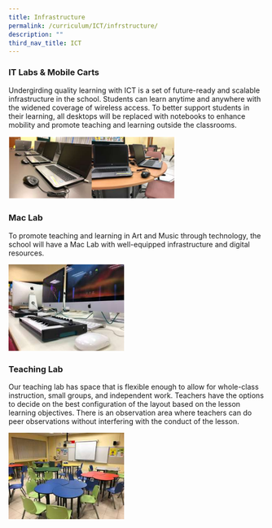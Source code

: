 ```yaml
---
title: Infrastructure
permalink: /curriculum/ICT/infrstructure/
description: ""
third_nav_title: ICT
---
```

### IT Labs & Mobile Carts
Undergirding quality learning with ICT is a set of future-ready and scalable infrastructure in the school. Students can learn anytime and anywhere with the widened coverage of wireless access. To better support students in their learning, all desktops will be replaced with notebooks to enhance mobility and promote teaching and learning outside the classrooms.

<img src="/images/ict1-1.png" 
     style="width:65%">


### Mac Lab

To promote teaching and learning in Art and Music through technology, the school will have a Mac Lab with well-equipped infrastructure and digital resources.

<img src="/images/ict2.jpg" 
     style="width:45%">

### Teaching Lab
Our teaching lab has space that is flexible enough to allow for whole-class instruction, small groups, and independent work. Teachers have the options to decide on the best configuration of the layout based on the lesson learning objectives. There is an observation area where teachers can do peer observations without interfering with the conduct of the lesson.

<img src="/images/ict3.jpg" 
     style="width:45%">